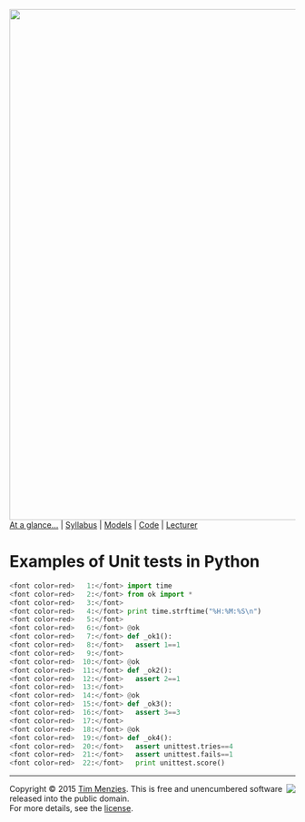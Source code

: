 [<img width=900 src="https://raw.githubusercontent.com/txt/mase/master/img/banner1.png">](https://github.com/txt/mase/blob/master/README.md)   
[At a glance...](https://github.com/txt/mase/blob/master/OVERVIEW.md) |
[Syllabus](https://github.com/txt/mase/blob/master/SYLLABUS.md) |
[Models](https://github.com/txt/mase/blob/master/MODELS.md) |
[Code](https://github.com/txt/mase/tree/master/src) |
[Lecturer](http://menzies.us) 



# Examples of Unit tests  in Python

````python
<font color=red>   1:</font> import time
<font color=red>   2:</font> from ok import *
<font color=red>   3:</font> 
<font color=red>   4:</font> print time.strftime("%H:%M:%S\n")
<font color=red>   5:</font> 
<font color=red>   6:</font> @ok
<font color=red>   7:</font> def _ok1():
<font color=red>   8:</font>   assert 1==1
<font color=red>   9:</font> 
<font color=red>  10:</font> @ok
<font color=red>  11:</font> def _ok2():
<font color=red>  12:</font>   assert 2==1
<font color=red>  13:</font> 
<font color=red>  14:</font> @ok
<font color=red>  15:</font> def _ok3():
<font color=red>  16:</font>   assert 3==3 
<font color=red>  17:</font> 
<font color=red>  18:</font> @ok
<font color=red>  19:</font> def _ok4():
<font color=red>  20:</font>   assert unittest.tries==4
<font color=red>  21:</font>   assert unittest.fails==1
<font color=red>  22:</font>   print unittest.score() 
````


_________

<img align=right src="https://raw.githubusercontent.com/txt/mase/master/img/pd-icon.png">Copyright © 2015 [Tim Menzies](http://menzies.us).
This is free and unencumbered software released into the public domain.   
For more details, see the [license](https://github.com/txt/mase/blob/master/LICENSE.md).

